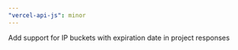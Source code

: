 ```yaml
---
"vercel-api-js": minor
---
```


Add support for IP buckets with expiration date in project responses